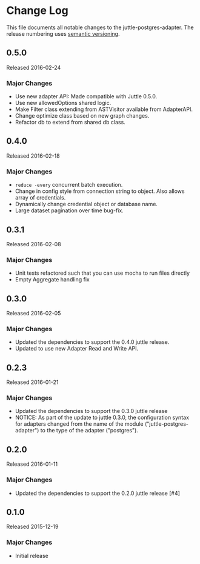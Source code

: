 # Change Log
This file documents all notable changes to the juttle-postgres-adapter. The release numbering uses [semantic versioning](http://semver.org).

## 0.5.0
Released 2016-02-24

### Major Changes
- Use new adapter API: Made compatible with Juttle 0.5.0.
- Use new allowedOptions shared logic.
- Make Filter class extending from ASTVisitor available from AdapterAPI.
- Change optimize class based on new graph changes.
- Refactor db to extend from shared db class.

## 0.4.0
Released 2016-02-18

### Major Changes
- `reduce -every` concurrent batch execution.
- Change in config style from connection string to object. Also allows array of credentials.
- Dynamically change credential object or database name.
- Large dataset pagination over time bug-fix.

## 0.3.1
Released 2016-02-08

### Major Changes
- Unit tests refactored such that you can use mocha to run files directly
- Empty Aggregate handling fix

## 0.3.0
Released 2016-02-05

### Major Changes
- Updated the dependencies to support the 0.4.0 juttle release.
- Updated to use new Adapter Read and Write API.

## 0.2.3
Released 2016-01-21

### Major Changes
- Updated the dependencies to support the 0.3.0 juttle release
- NOTICE: As part of the update to juttle 0.3.0, the configuration syntax for adapters changed from the name of the module ("juttle-postgres-adapter") to the type of the adapter ("postgres").

## 0.2.0
Released 2016-01-11

### Major Changes
- Updated the dependencies to support the 0.2.0 juttle release [#4]

## 0.1.0
Released 2015-12-19

### Major Changes
- Initial release
